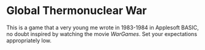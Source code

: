 # Global Thermonuclear War

This is a game that a very young me wrote in 1983-1984 in Applesoft BASIC, no doubt inspired by watching
the movie *WarGames*. Set your expectations appropriately low.
